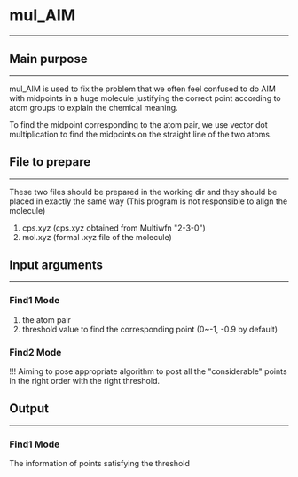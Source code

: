 # mul_AIM

---

## Main purpose

---

mul_AIM is used to fix the problem that we often feel confused to do AIM with midpoints in a huge molecule justifying the correct point according to atom groups to explain the chemical meaning.

To find the midpoint corresponding to the atom pair, we use vector dot multiplication to find the midpoints on the straight line of the two atoms.

## File to prepare

---

These two files should be prepared in the working dir and they should be placed in exactly the same way (This program is not responsible to align the molecule)

1. cps.xyz (cps.xyz obtained from Multiwfn "2-3-0")
2. mol.xyz (formal .xyz file of the molecule)

## Input arguments

---

### Find1 Mode

1. the atom pair
2. threshold value to find the corresponding point (0~-1, -0.9 by default)

### Find2 Mode

!!! Aiming to pose appropriate algorithm to post all the "considerable" points in the right order with the right threshold.

## Output

---

### Find1 Mode

The information of points satisfying the threshold